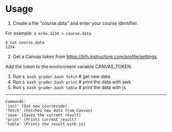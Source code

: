 # Usage 

1. Create a file "course.data" and enter your course identifier.

For example:
`$ echo 1234 > course.data`
```
$ cat course.data
1234
```

2. Get a Canvas token from https://bth.instructure.com/profile/settings.

Add the token to the environment variable CANVAS_TOKEN.


3. Run `$ bash grader.bash fetch` # get new data
4. Run `$ bash grader.bash print` # print the data with awk
5. Run `$ bash grader.bash table` # print the data with js

-----------------------------------------------------------
```
Commands:
'init' (Use new coursecode)
'fetch' (Fetches new data from Canvas)
'save' (Saves the current result)
'print' (Prints current result)
'table' (Prints the result with js)
```
